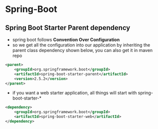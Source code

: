 # Spring-Boot

## Spring Boot Starter Parent dependency
- spring boot follows **Convention Over Configuration**
- so we get all the configuration into our application by inheriting the parent class dependency shown below, you can also get it in maven repo
```xml
<parent>
    <groupId>org.springframework.boot</groupId>
	<artifactId>spring-boot-starter-parent</artifactId>
	<version>2.5.2</version>
</parent>
```
- if you want a web starter application, all things will start with spring-boot-starter-*
```xml
<dependency>
	<groupId>org.springframework.boot</groupId>
	<artifactId>spring-boot-starter-web</artifactId>
</dependency>
```
